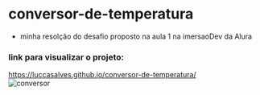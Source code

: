 # conversor-de-temperatura
 - minha resolção do desafio proposto na aula 1  na imersaoDev da Alura
### link para visualizar o projeto: 
  https://luccasalves.github.io/conversor-de-temperatura/  
![conversor](https://user-images.githubusercontent.com/72477227/112542939-e795df80-8d93-11eb-8f2d-a3b995880d9b.png)
